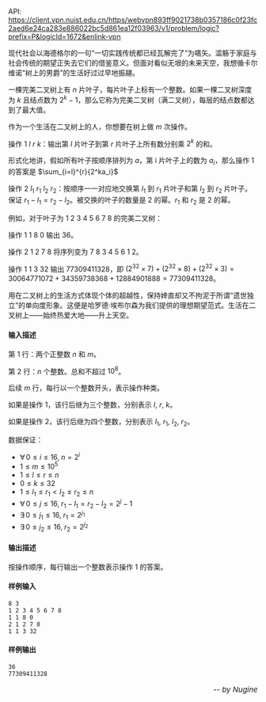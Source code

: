 API: https://client.vpn.nuist.edu.cn/https/webvpn893ff9021738b0357186c0f23fc2aed6e24ca283e886022bc5d861ea12f03963/v1/problem/logic?prefix=P&logicId=1672&enlink-vpn

现代社会以海德格尔的一句“一切实践传统都已经瓦解完了”为嚆矢。滥觞于家庭与社会传统的期望正失去它们的借鉴意义。但面对看似无垠的未来天空，我想循卡尔维诺“树上的男爵”的生活好过过早地振翮。

一棵完美二叉树上有 $n$ 片叶子，每片叶子上标有一个整数。如果一棵二叉树深度为 $k$ 且结点数为 $2^k-1$，那么它称为完美二叉树（满二叉树），每层的结点数都达到了最大值。

作为一个生活在二叉树上的人，你想要在树上做 $m$ 次操作。


操作 $1$ $l$ $r$ $k$：输出第 $l$ 片叶子到第 $r$ 片叶子上所有数分别乘 $2^k$ 的和。

形式化地讲，假如所有叶子按顺序排列为 $a$，第 i 片叶子上的数为 $a_i$，那么操作 1 的答案是 $\sum_{i=l}^{r}{2^ka_i}$

操作 $2$ $l_1$ $r_1$ $l_2$ $r_2$：按顺序一一对应地交换第 $l_1$ 到 $r_1$ 片叶子和第 $l_2$ 到 $r_2$ 片叶子。保证 $r_1 - l_1 = r_2 - l_2$。被交换的叶子的数量是 $2$ 的幂。$r_1$ 和 $r_2$ 是 $2$ 的幂。

例如，对于叶子为 $1$ $2$ $3$ $4$ $5$ $6$ $7$ $8$ 的完美二叉树：

操作 $1$ $1$ $8$ $0$ 输出 $36$。

操作 $2$ $1$ $2$ $7$ $8$ 将序列变为 $7$ $8$ $3$ $4$ $5$ $6$ $1$ $2$。

操作 $1$ $1$ $3$ $32$ 输出 $77309411328$，即 $(2^{32} \times 7)+(2^{32} \times 8)+(2^{32} \times 3)= 30064771072+34359738368+12884901888=77309411328$。

用在二叉树上的生活方式体现个体的超越性，保持婞直却又不拘泥于所谓“遗世独立”的单向度形象。这便是哈罗德·埃布尔森为我们提供的理想期望范式。生活在二叉树上——始终热爱大地——升上天空。

#### 输入描述

第 1 行：两个正整数 $n$ 和 $m$。

第 2 行：$n$ 个整数。总和不超过 $10^8$。

后续 $m$ 行，每行以一个整数开头，表示操作种类。

如果是操作 1，该行后继为三个整数，分别表示 $l$, $r$, $k$。

如果是操作 2，该行后继为四个整数，分别表示 $l_1$, $r_1$, $l_2$, $r_2$。

数据保证：

+ $\forall\,0\le i \le 16,\;n = 2^i$
+ $1\le m \le 10^5$
+ $1\le l \le r \le n$
+ $0\le k \le 32$
+ $1\le l_1\le r_1< l_2 \le r_2 \le n$
+ $\forall\,0\le j \le 16,\;r_1-l_1=r_2-l_2=2^j-1$
+ $\exists\,0\le j_1 \le 16,\;r_1 = 2^{j_1}$
+ $\exists\,0\le j_2 \le 16,\;r_2 = 2^{j_2}$

#### 输出描述

按操作顺序，每行输出一个整数表示操作 1 的答案。

#### 样例输入

```
8 3
1 2 3 4 5 6 7 8
1 1 8 0
2 1 2 7 8
1 1 3 32
```

#### 样例输出

```
36
77309411328
```

<p style="font-size:15px;text-align:right">
<i>-- by Nugine</i>
</p>